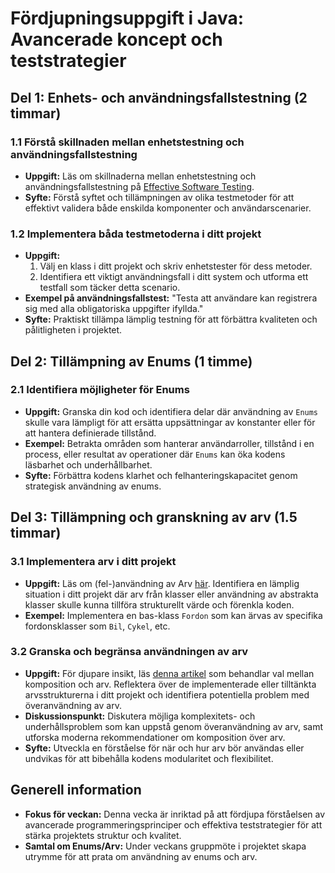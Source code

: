 # **Fördjupningsuppgift i Java: Avancerade koncept och teststrategier**

## **Del 1: Enhets- och användningsfallstestning (2 timmar)**

### **1.1 Förstå skillnaden mellan enhetstestning och användningsfallstestning**
- **Uppgift:** Läs om skillnaderna mellan enhetstestning och användningsfallstestning på [Effective Software Testing](https://www.effective-software-testing.com/use-case-vs-unit-testing).
- **Syfte:** Förstå syftet och tillämpningen av olika testmetoder för att effektivt validera både enskilda komponenter och användarscenarier.

### **1.2 Implementera båda testmetoderna i ditt projekt**
- **Uppgift:** 
  1. Välj en klass i ditt projekt och skriv enhetstester för dess metoder.
  2. Identifiera ett viktigt användningsfall i ditt system och utforma ett testfall som täcker detta scenario.
- **Exempel på användningsfallstest:** "Testa att användare kan registrera sig med alla obligatoriska uppgifter ifyllda."
- **Syfte:** Praktiskt tillämpa lämplig testning för att förbättra kvaliteten och pålitligheten i projektet.

## **Del 2: Tillämpning av Enums (1 timme)**

### **2.1 Identifiera möjligheter för Enums**
- **Uppgift:** Granska din kod och identifiera delar där användning av `Enums` skulle vara lämpligt för att ersätta uppsättningar av konstanter eller för att hantera definierade tillstånd.
- **Exempel:** Betrakta områden som hanterar användarroller, tillstånd i en process, eller resultat av operationer där `Enums` kan öka kodens läsbarhet och underhållbarhet.
- **Syfte:** Förbättra kodens klarhet och felhanteringskapacitet genom strategisk användning av enums.

## **Del 3: Tillämpning och granskning av arv (1.5 timmar)**

### **3.1 Implementera arv i ditt projekt**
- **Uppgift:** Läs om (fel-)användning av Arv [här](https://betterprogramming.pub/when-to-and-when-not-to-use-enums-in-java-8d6fb17ba978). Identifiera en lämplig situation i ditt projekt där arv från klasser eller användning av abstrakta klasser skulle kunna tillföra strukturellt värde och förenkla koden.
- **Exempel:** Implementera en bas-klass `Fordon` som kan ärvas av specifika fordonsklasser som `Bil`, `Cykel`, etc.

### **3.2 Granska och begränsa användningen av arv**
- **Uppgift:** För djupare insikt, läs [denna artikel](https://www.thoughtworks.com/insights/blog/composition-vs-inheritance-how-choose) som behandlar val mellan komposition och arv. Reflektera över de implementerade eller tilltänkta arvsstrukturerna i ditt projekt och identifiera potentiella problem med överanvändning av arv.
- **Diskussionspunkt:** Diskutera möjliga komplexitets- och underhållsproblem som kan uppstå genom överanvändning av arv, samt utforska moderna rekommendationer om komposition över arv.
- **Syfte:** Utveckla en förståelse för när och hur arv bör användas eller undvikas för att bibehålla kodens modularitet och flexibilitet.

## **Generell information**
- **Fokus för veckan:** Denna vecka är inriktad på att fördjupa förståelsen av avancerade programmeringsprinciper och effektiva teststrategier för att stärka projektets struktur och kvalitet.
- **Samtal om Enums/Arv:** Under veckans gruppmöte i projektet skapa utrymme för att prata om användning av enums och arv.

